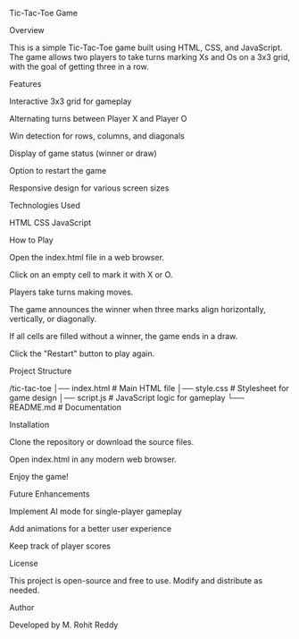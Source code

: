 Tic-Tac-Toe Game

Overview

This is a simple Tic-Tac-Toe game built using HTML, CSS, and JavaScript. The game allows two players to take turns marking Xs and Os on a 3x3 grid, with the goal of getting three in a row.

Features

Interactive 3x3 grid for gameplay

Alternating turns between Player X and Player O

Win detection for rows, columns, and diagonals

Display of game status (winner or draw)

Option to restart the game

Responsive design for various screen sizes

Technologies Used

HTML
CSS
JavaScript

How to Play

Open the index.html file in a web browser.

Click on an empty cell to mark it with X or O.

Players take turns making moves.

The game announces the winner when three marks align horizontally, vertically, or diagonally.

If all cells are filled without a winner, the game ends in a draw.

Click the "Restart" button to play again.

Project Structure

/tic-tac-toe
│── index.html   # Main HTML file
│── style.css    # Stylesheet for game design
│── script.js    # JavaScript logic for gameplay
└── README.md    # Documentation

Installation

Clone the repository or download the source files.

Open index.html in any modern web browser.

Enjoy the game!

Future Enhancements

Implement AI mode for single-player gameplay

Add animations for a better user experience

Keep track of player scores

License

This project is open-source and free to use. Modify and distribute as needed.

Author

Developed by M. Rohit Reddy

